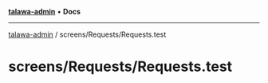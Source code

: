 [**talawa-admin**](../../../README.md) • **Docs**

***

[talawa-admin](../../../modules.md) / screens/Requests/Requests.test

# screens/Requests/Requests.test

